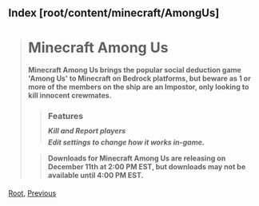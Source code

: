 ## Index [root/content/minecraft/AmongUs]
> # Minecraft Among Us
> #### Minecraft Among Us brings the popular social deduction game 'Among Us' to Minecraft on Bedrock platforms, but beware as 1 or more of the members on the ship are an Impostor, only looking to kill innocent crewmates.
> > ### Features
> > ##### Kill and Report players
> > ##### Edit settings to change how it works in-game.
>
>
> > #### Downloads for Minecraft Among Us are releasing on December 11th at 2:00 PM EST, but downloads may not be available until 4:00 PM EST.

[Root](/), [Previous](../)
<head><style>blockquote>* h5 { line-height:0!important } body { background:url(/assets/images/minecraft_bg.png)!important; background-repeat: no-repeat!important; background-size:cover!important; background-position-x:center!important; } </style></head>
